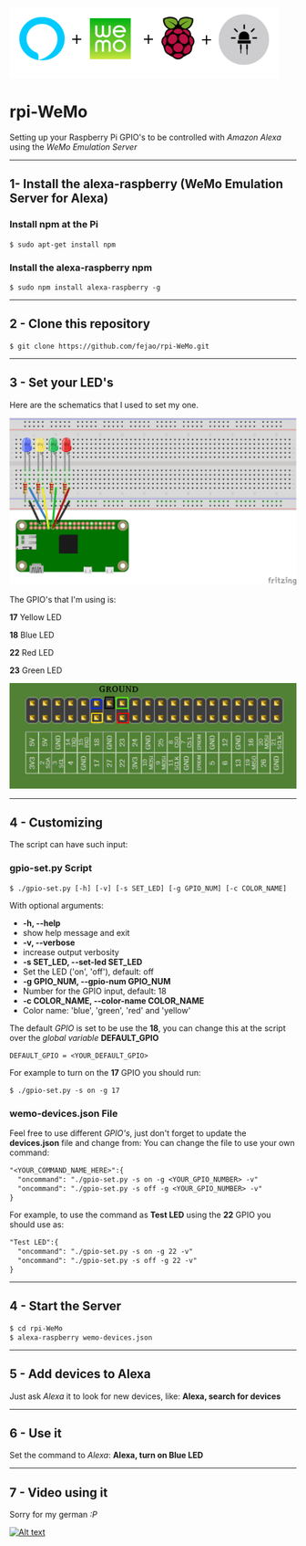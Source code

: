 ![Alt text](pics/rpi-WeMo_Logo.png?raw=true "rpi-WeMo logo")

rpi-WeMo
===============
Setting up your Raspberry Pi GPIO's to be controlled with *Amazon Alexa* using the *WeMo Emulation Server*
_____________________________________________

## 1- Install the alexa-raspberry (WeMo Emulation Server for Alexa)

### Install npm at the Pi
```
$ sudo apt-get install npm
```

### Install the alexa-raspberry npm
```
$ sudo npm install alexa-raspberry -g
```
_____________________________________________
## 2 - Clone this repository
```
$ git clone https://github.com/fejao/rpi-WeMo.git
```
_____________________________________________
## 3 - Set your LED's
Here are the schematics that I used to set my one.

![Alt text](pics/WeMo_01_bb.png?raw=true "Raspberry Connections 1")

The GPIO's that I'm using is:

**17** Yellow LED

**18** Blue LED

**22** Red LED

**23** Green LED

![Alt text](pics/GPIO_pins_output.png?raw=true "Raspberry Connections 2")

_____________________________________________
## 4 - Customizing

The script can have such input:
### gpio-set.py Script
```
$ ./gpio-set.py [-h] [-v] [-s SET_LED] [-g GPIO_NUM] [-c COLOR_NAME]
```

With optional arguments:

*  **-h, --help**
  * show help message and exit
*  **-v, --verbose**
  * increase output verbosity
*  **-s SET_LED, --set-led SET_LED**
  * Set the LED ('on', 'off'), default: off
*  **-g GPIO_NUM, --gpio-num GPIO_NUM**
  * Number for the GPIO input, default: 18
*  **-c COLOR_NAME, --color-name COLOR_NAME**
  * Color name: 'blue', 'green', 'red' and 'yellow'

The default *GPIO* is set to be use the **18**, you can change this at the script over the *global variable* **DEFAULT_GPIO**

```
DEFAULT_GPIO = <YOUR_DEFAULT_GPIO>
```

For example to turn on the **17** GPIO you should run:
```
$ ./gpio-set.py -s on -g 17
```

### wemo-devices.json File

Feel free to use different *GPIO's*, just don't forget to update the **devices.json** file and change from:
You can change the file to use your own command:

```
"<YOUR_COMMAND_NAME_HERE>":{
  "oncommand": "./gpio-set.py -s on -g <YOUR_GPIO_NUMBER> -v"
  "oncommand": "./gpio-set.py -s off -g <YOUR_GPIO_NUMBER> -v"
}
```

For example, to use the command as **Test LED** using the **22** GPIO you should use as:
```
"Test LED":{
  "oncommand": "./gpio-set.py -s on -g 22 -v"
  "oncommand": "./gpio-set.py -s off -g 22 -v"
}
```

_____________________________________________
## 4 - Start the Server
```
$ cd rpi-WeMo
$ alexa-raspberry wemo-devices.json
```
_____________________________________________
## 5 - Add devices to Alexa
Just ask *Alexa* it to look for new devices, like:
**Alexa, search for devices**

_____________________________________________
## 6 - Use it
Set the command to *Alexa*:
**Alexa, turn on Blue LED**

_____________________________________________
## 7 - Video using it
Sorry for my german *:P*

[![Alt text](https://img.youtube.com/vi/9fiR6n89Ilc/0.jpg)](https://www.youtube.com/watch?v=9fiR6n89Ilc)
